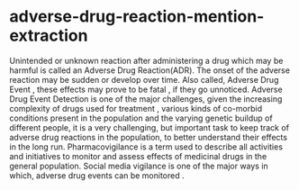# adverse-drug-reaction-mention-extraction
Unintended or unknown reaction after administering a drug which may be harmful is called an Adverse Drug Reaction(ADR). The onset of the adverse reaction may be sudden or develop over time. Also called, Adverse Drug Event , these effects may prove to be fatal , if they go unnoticed. Adverse Drug Event Detection is one of the major challenges, given the increasing complexity of drugs used for treatment , various kinds of co-morbid conditions present in the population and the varying genetic buildup of different people, it is a very challenging, but important task to keep track of adverse drug reactions in the population, to better understand their effects in the long run.  Pharmacovigilance is a term used to describe all activities and initiatives to monitor and assess effects of medicinal drugs in the general population. Social media vigilance is one of the major ways in which, adverse drug events can be monitored . 
